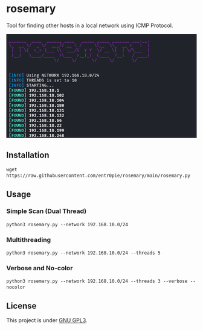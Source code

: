# rosemary
Tool for finding other hosts in a local network using ICMP Protocol.

<img src="images/rosemary.png" alt="rosemary example">

## Installation
```
wget https://raw.githubusercontent.com/entr0pie/rosemary/main/rosemary.py
```
## Usage

### Simple Scan (Dual Thread)
```
python3 rosemary.py --network 192.168.10.0/24
```

### Multithreading
```
python3 rosemary.py --network 192.168.10.0/24 --threads 5
```

### Verbose and No-color
```
python3 rosemary.py --network 192.168.10.0/24 --threads 3 --verbose --nocolor 
```

## License 
This project is under [GNU GPL3](https://www.gnu.org/licenses/gpl-3.0.html). 
